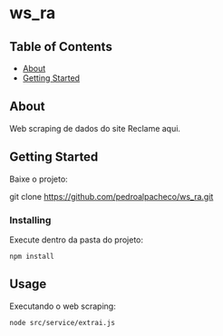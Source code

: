 # ws_ra

## Table of Contents

- [About](#about)
- [Getting Started](#getting_started)

## About <a name = "about"></a>

Web scraping de dados do site Reclame aqui.

## Getting Started <a name = "getting_started"></a>

Baixe o projeto:

git clone https://github.com/pedroalpacheco/ws_ra.git


### Installing

Execute dentro da pasta do projeto:

```
npm install
```

## Usage <a name = "usage"></a>

Executando o web scraping:

```
node src/service/extrai.js
```
